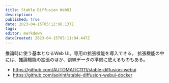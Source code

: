 ```yaml
---
title: Stable Diffusion WebUI
description: 
published: true
date: 2023-04-15T05:12:08.137Z
tags: 
editor: markdown
dateCreated: 2023-04-15T05:11:04.447Z
---
```


推論時に使う基本となるWeb UI。専用の拡張機能を導入できる。
拡張機能の中には、推論機能の拡張のほか、訓練データの準備に使えるものもある。

- <https://github.com/AUTOMATIC1111/stable-diffusion-webui>
- <https://github.com/aoirint/stable-diffusion-webui-docker>
